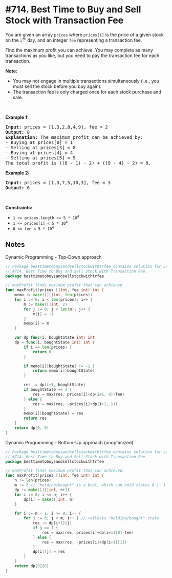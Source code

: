 # #714. Best Time to Buy and Sell Stock with Transaction Fee

<p>You are given an array <code>prices</code> where <code>prices[i]</code> is the price of a given stock on the <code>i<sup>th</sup></code> day, and an integer <code>fee</code> representing a transaction fee.</p>

<p>Find the maximum profit you can achieve. You may complete as many transactions as you like, but you need to pay the transaction fee for each transaction.</p>

<p><strong>Note:</strong></p>

<ul>
	<li>You may not engage in multiple transactions simultaneously (i.e., you must sell the stock before you buy again).</li>
	<li>The transaction fee is only charged once for each stock purchase and sale.</li>
</ul>

<p>&nbsp;</p>
<p><strong class="example">Example 1:</strong></p>

<pre><strong>Input:</strong> prices = [1,3,2,8,4,9], fee = 2
<strong>Output:</strong> 8
<strong>Explanation:</strong> The maximum profit can be achieved by:
- Buying at prices[0] = 1
- Selling at prices[3] = 8
- Buying at prices[4] = 4
- Selling at prices[5] = 9
The total profit is ((8 - 1) - 2) + ((9 - 4) - 2) = 8.
</pre>

<p><strong class="example">Example 2:</strong></p>

<pre><strong>Input:</strong> prices = [1,3,7,5,10,3], fee = 3
<strong>Output:</strong> 6
</pre>

<p>&nbsp;</p>
<p><strong>Constraints:</strong></p>

<ul>
	<li><code>1 &lt;= prices.length &lt;= 5 * 10<sup>4</sup></code></li>
	<li><code>1 &lt;= prices[i] &lt; 5 * 10<sup>4</sup></code></li>
	<li><code>0 &lt;= fee &lt; 5 * 10<sup>4</sup></code></li>
</ul>

## Notes

Dynamic Programming - Top-Down approach

```go
// Package besttimetobuysandsellstockwithtrfee contains solution for LeetCode problem:
// #714. Best Time to Buy and Sell Stock with Transaction Fee.
package besttimetobuysandsellstockwithtrfee

// maxProfit finds maximum profit that can achieved.
func maxProfit(prices []int, fee int) int {
	memo := make([][]int, len(prices))
	for i := 0; i < len(prices); i++ {
		m := make([]int, 2)
		for j := 0; j < len(m); j++ {
			m[j] = -1
		}
		memo[i] = m
	}

	var dp func(i, boughtState int) int
	dp = func(i, boughtState int) int {
		if i == len(prices) {
			return 0
		}

		if memo[i][boughtState] != -1 {
			return memo[i][boughtState]
		}

		res := dp(i+1, boughtState)
		if boughtState == 1 {
			res = max(res, prices[i]+dp(i+1, 0)-fee)
		} else {
			res = max(res, -prices[i]+dp(i+1, 1))
		}
		memo[i][boughtState] = res
		return res
	}
	return dp(0, 0)
}
```

Dynamic Programming - Bottom-Up approach (unoptimized)

```go
// Package besttimetobuysandsellstockwithtrfee contains solution for LeetCode problem:
// #714. Best Time to Buy and Sell Stock with Transaction Fee.
package besttimetobuysandsellstockwithtrfee

// maxProfit finds maximum profit that can achieved.
func maxProfit(prices []int, fee int) int {
	n := len(prices)
	m := 2 // "holding/bought" is a bool, which can hold states 0 || 1
	dp := make([][]int, n+1)
	for i := 0; i <= n; i++ {
		dp[i] = make([]int, m)
	}

	for i := n - 1; i >= 0; i-- {
		for j := 0; j < m; j++ { // reflects "holding/bought" state
			res := dp[i+1][j]
			if j == 1 {
				res = max(res, prices[i]+dp[i+1][0]-fee)
			} else {
				res = max(res, -prices[i]+dp[i+1][1])
			}
			dp[i][j] = res
		}
	}
	return dp[0][0]
}
```